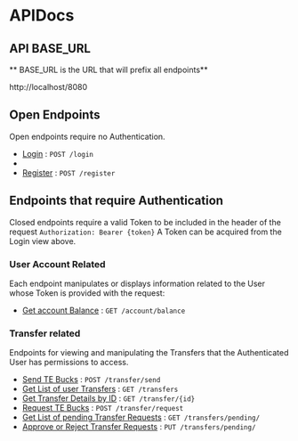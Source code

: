 # APIDocs

## API BASE_URL 
** BASE_URL is the URL that will prefix all endpoints**

http://localhost/8080

## Open Endpoints

Open endpoints require no Authentication.

* [Login](authorization/login.md) : `POST /login`
* 
* [Register](authorization/register.md) : `POST /register`

## Endpoints that require Authentication

Closed endpoints require a valid Token to be included in the header of the
request `Authorization: Bearer {token}` A Token can be acquired from the Login view above.

### User Account Related

Each endpoint manipulates or displays information related to the User whose
Token is provided with the request:

* [Get account Balance](account/getBalance) : `GET /account/balance`

### Transfer related

Endpoints for viewing and manipulating the Transfers that the Authenticated User has permissions to access.

* [Send TE Bucks](transfer/sendTEBucks.md) : `POST /transfer/send`
* [Get List of user Transfers](transfer/getTransfers.md) : `GET /transfers`
* [Get Transfer Details by ID](transfer/getTransferById.md) : `GET /transfer/{id}`
* [Request TE Bucks](transfer/requestTEBucks.md) : `POST /transfer/request`
* [Get List of pending Transfer Requests](transfer/getPendingTransfers.md) : `GET /transfers/pending/`
* [Approve or Reject Transfer Requests](transfer/putRejectOrApprove.md) : `PUT /transfers/pending/`
